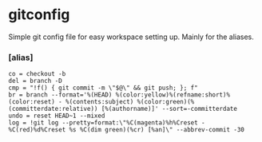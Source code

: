 # gitconfig
Simple git config file for easy workspace setting up.  Mainly for the aliases.

### [alias]
	co = checkout -b
	del = branch -D
	cmp = "!f() { git commit -m \"$@\" && git push; }; f"
	br = branch --format='%(HEAD) %(color:yellow)%(refname:short)%(color:reset) - %(contents:subject) %(color:green)(%(committerdate:relative)) [%(authorname)]' --sort=-committerdate
	undo = reset HEAD~1 --mixed
	log = !git log --pretty=format:\"%C(magenta)%h%Creset -%C(red)%d%Creset %s %C(dim green)(%cr) [%an]\" --abbrev-commit -30

